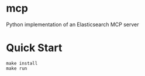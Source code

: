 # mcp
Python implementation of an Elasticsearch MCP server

# Quick Start
	make install 
	make run 
